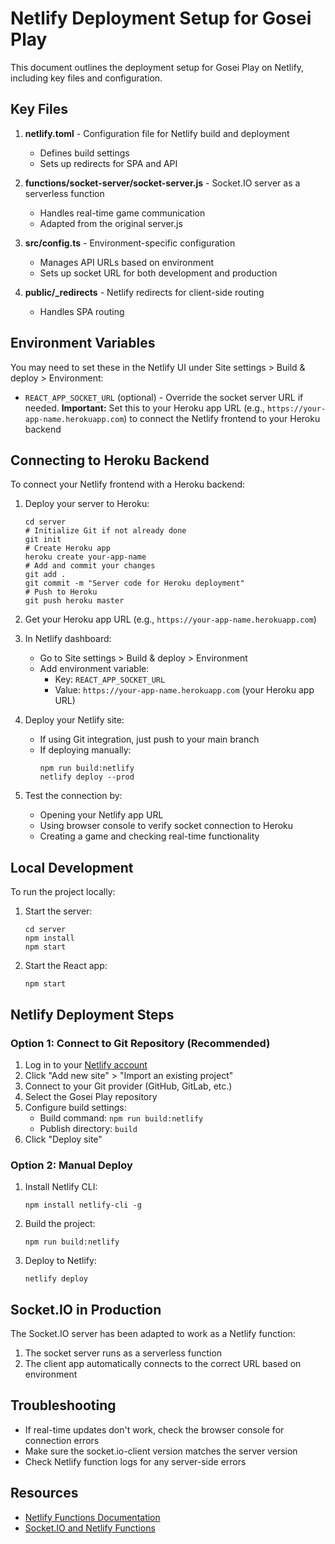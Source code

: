 # Netlify Deployment Setup for Gosei Play

This document outlines the deployment setup for Gosei Play on Netlify, including key files and configuration.

## Key Files

1. **netlify.toml** - Configuration file for Netlify build and deployment
   - Defines build settings
   - Sets up redirects for SPA and API

2. **functions/socket-server/socket-server.js** - Socket.IO server as a serverless function
   - Handles real-time game communication
   - Adapted from the original server.js

3. **src/config.ts** - Environment-specific configuration
   - Manages API URLs based on environment
   - Sets up socket URL for both development and production

4. **public/_redirects** - Netlify redirects for client-side routing
   - Handles SPA routing

## Environment Variables

You may need to set these in the Netlify UI under Site settings > Build & deploy > Environment:

- `REACT_APP_SOCKET_URL` (optional) - Override the socket server URL if needed. **Important:** Set this to your Heroku app URL (e.g., `https://your-app-name.herokuapp.com`) to connect the Netlify frontend to your Heroku backend

## Connecting to Heroku Backend

To connect your Netlify frontend with a Heroku backend:

1. Deploy your server to Heroku:
   ```
   cd server
   # Initialize Git if not already done
   git init
   # Create Heroku app
   heroku create your-app-name
   # Add and commit your changes
   git add .
   git commit -m "Server code for Heroku deployment"
   # Push to Heroku
   git push heroku master
   ```

2. Get your Heroku app URL (e.g., `https://your-app-name.herokuapp.com`)

3. In Netlify dashboard:
   - Go to Site settings > Build & deploy > Environment
   - Add environment variable:
     - Key: `REACT_APP_SOCKET_URL`
     - Value: `https://your-app-name.herokuapp.com` (your Heroku app URL)

4. Deploy your Netlify site:
   - If using Git integration, just push to your main branch
   - If deploying manually:
     ```
     npm run build:netlify
     netlify deploy --prod
     ```

5. Test the connection by:
   - Opening your Netlify app URL
   - Using browser console to verify socket connection to Heroku
   - Creating a game and checking real-time functionality

## Local Development

To run the project locally:

1. Start the server:
   ```
   cd server
   npm install
   npm start
   ```

2. Start the React app:
   ```
   npm start
   ```

## Netlify Deployment Steps

### Option 1: Connect to Git Repository (Recommended)

1. Log in to your [Netlify account](https://app.netlify.com/)
2. Click "Add new site" > "Import an existing project"
3. Connect to your Git provider (GitHub, GitLab, etc.)
4. Select the Gosei Play repository
5. Configure build settings:
   - Build command: `npm run build:netlify`
   - Publish directory: `build`
6. Click "Deploy site"

### Option 2: Manual Deploy

1. Install Netlify CLI:
   ```
   npm install netlify-cli -g
   ```

2. Build the project:
   ```
   npm run build:netlify
   ```

3. Deploy to Netlify:
   ```
   netlify deploy
   ```

## Socket.IO in Production

The Socket.IO server has been adapted to work as a Netlify function:

1. The socket server runs as a serverless function
2. The client app automatically connects to the correct URL based on environment

## Troubleshooting

- If real-time updates don't work, check the browser console for connection errors
- Make sure the socket.io-client version matches the server version
- Check Netlify function logs for any server-side errors

## Resources

- [Netlify Functions Documentation](https://docs.netlify.com/functions/overview/)
- [Socket.IO and Netlify Functions](https://www.netlify.com/blog/2021/07/30/how-to-build-a-real-time-chat-app-with-gatsby-and-netlify/) 